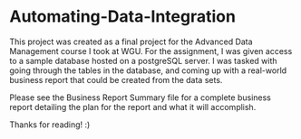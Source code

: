 # Automating-Data-Integration

This project was created as a final project for the Advanced Data Management course I took at WGU. For the assignment, I was given access to a sample database hosted 
on a postgreSQL server. I was tasked with going through the tables in the database, and coming up with a real-world business report that could be created from the data sets. 

Please see the Business Report Summary file for a complete business report detailing the plan for the report and what it will accomplish.

Thanks for reading! :)

